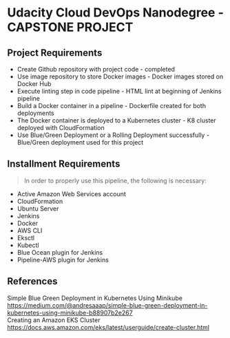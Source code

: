# Udacity Cloud DevOps Nanodegree - CAPSTONE PROJECT

## Project Requirements

* Create Github repository with project code - completed
* Use image repository to store Docker images - Docker images stored on Docker Hub
* Execute linting step in code pipeline - HTML lint at beginning of Jenkins pipeline
* Build a Docker container in a pipeline - Dockerfile created for both deployments
* The Docker container is deployed to a Kubernetes cluster - K8 cluster deployed with CloudFormation
* Use Blue/Green Deployment or a Rolling Deployment successfully - Blue/Green deployment used for this project

## Installment Requirements

> In order to properly use this pipeline, the following is necessary:

* Active Amazon Web Services account
* CloudFormation
* Ubuntu Server
* Jenkins
* Docker
* AWS CLI
* Eksctl
* Kubectl
* Blue Ocean plugin for Jenkins
* Pipeline-AWS plugin for Jenkins

## References
Simple Blue Green Deployment in Kubernetes Using Minikube <br />
https://medium.com/@andresaaap/simple-blue-green-deployment-in-kubernetes-using-minikube-b88907b2e267 
<br />
Creating an Amazon EKS Cluster <br />
https://docs.aws.amazon.com/eks/latest/userguide/create-cluster.html


